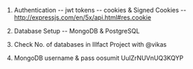<!-- https://github.dev/jonasschmedtmann/complete-node-bootcamp/tree/master/4-natours/after-section-14 -->

1. Authentication
   -- jwt tokens
   -- cookies & Signed Cookies
   -- http://expressjs.com/en/5x/api.html#res.cookie

2. Database Setup
   -- MongoDB & PostgreSQL

3. Check No. of databases in Illfact Project with @vikas

4. MongoDB username & pass
   oosumit
   UulZrNUVnUQ3KQYP
